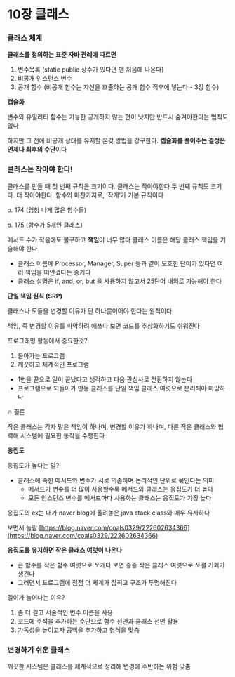 # 10장 클래스

### 클래스 체계

**클래스를 정의하는 표준 자바 관례에 따르면**

1. 변수목록 (static public 상수가 있다면 맨 처음에 나온다)
2. 비공개 인스턴스 변수
3. 공개 함수 (비공개 함수는 자신을 호출하는 공개 함수 직후에 넣는다 - 3장 함수)

**캡슐화**

변수와 유일리티 함수는 가능한 공개하지 않는 편이 낫지만 반드시 숨겨야한다는 법칙도 없다

하지만 그 전에 비공개 상태를 유지할 온갖 방법을 강구한다. **캡슐화를 풀어주는 결정은 언제나 최후의 수단**이다

### 클래스는 작아야 한다!

클래스를 만들 때 첫 번째 규칙은 크기이다. 클래스는 작아야한다 두 번째 규칙도 크기다. 더 작아야한다. 함수와 마찬가지로, ‘작게’가 기본 규칙이다

p. 174 (엄청 나게 많은 함수들)

p. 175 (함수가 5개인 클래스)

메서드 수가 작음에도 불구하고 **책임**이 너무 많다 클래스 이름은 해당 클래스 책임을 기술해야 한다 

- 클래스 이름에 Processor, Manager, Super 등과 같이 모호한 단어가 있다면 여러 책임을 떠안겼다는 증거다
- 클래스 설명은 if, and, or, but 을 사용하지 않고서 25단어 내외로 가능해야 한다

**단일 책임 원칙 (SRP)**

클래스나 모듈을 변경할 이유가 단 하나뿐이어야 한다는 원칙이다

책임, 즉 변경할 이유를 파악하려 애쓰다 보면 코드를 추상화하기도 쉬워진다

프로그래밍 활동에서 중요한것?

1. 돌아가는 프로그램
2. 깨끗하고 체계적인 프로그램
- 1번을 끝으로 일이 끝났다고 생각하고 다음 관심사로 전환하지 않는다
- 프로그램으로 되돌아가 만능 클래스를 단일 책임 클래스 여럿으로 분리해야 마땅하다

<aside>
🔥 결론

작은 클래스는 각자 맡은 책임이 하나며, 변경할 이유가 하나며, 다른 작은 클래스와 협력해 시스템에 필요한 동작을 수행한다

</aside>

**응집도**

응집도가 높다는 말?

- 클래스에 속한 메서드와 변수가 서로 의존하며 논리적인 단위로 묶인다는 의미
    - 메서드가 변수를 더 많이 사용할수록 메서드와 클래스는 응집도가 더 높다
    - 모든 인스턴스 변수를 메서드마다 사용하는 클래스는 응집도가 가장 높다

응집도의 ex는 내가 naver blog에 올려놓은 java stack class와 매우 유사하다

보면서 놀람 [https://blog.naver.com/coals0329/222602634366](https://blog.naver.com/coals0329/222602634366)

**응집도를 유지하면 작은 클래스 여럿이 나온다**

- 큰 함수를 작은 함수 여럿으로 쪼개다 보면 종종 작은 클래스 여럿으로 쪼갤 기회가 생긴다
- 그러면서 프로그램에 점점 더 체계가 잡히고 구조가 투명해진다

길이가 늘어나는 이유?

1. 좀 더 길고 서술적인 변수 이름을 사용
2. 코드에 주석을 추가하는 수단으로 함수 선언과 클래스 선언 활용
3. 가독성을 높이고자 공백을 추가하고 형식을 맞춤

### 변경하기 쉬운 클래스

깨끗한 시스템은 클래스를 체계적으로 정리해 변경에 수반하는 위험 낮춤
